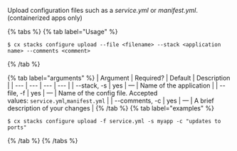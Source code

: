 Upload configuration files such as a *service.yml* or *manifest.yml*. (containerized apps only)

{% tabs %}
{% tab label="Usage" %}

```shell
$ cx stacks configure upload --file <filename> --stack <application name> --comments <comment>
```
{% /tab %}
    
{% tab label="arguments" %}
| Argument | Required? | Default | Description |
|  ---  |  ---  |  ---  |  ---  |
| \--stack, -s <application name> | yes | — | Name of the application |
| \--file, -f <filename> | yes | — | Name of the config file. Accepted values: `service.yml`,`manifest.yml` |
| \--comments, -c <comment> | yes | — | A brief description of your changes |
{% /tab %}
{% tab label="examples" %}

```shell
$ cx stacks configure upload -f service.yml -s myapp -c "updates to ports"
```

{% /tab %}
{% /tabs %}
